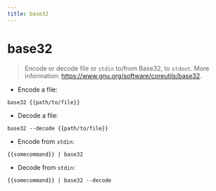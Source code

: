 ```yaml
---
title: base32
---
```

# base32

> Encode or decode file or `stdin` to/from Base32, to `stdout`.
> More information: <https://www.gnu.org/software/coreutils/base32>.

- Encode a file:

`base32 {{path/to/file}}`

- Decode a file:

`base32 --decode {{path/to/file}}`

- Encode from `stdin`:

`{{somecommand}} | base32`

- Decode from `stdin`:

`{{somecommand}} | base32 --decode`
